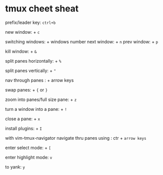 # tmux cheet sheat

prefix/leader key: `ctrl+b`

new window: <prefix> + `c`

switching windows:
 <prefix> + windows number
 next window: <prefix> + `n`
 prev window: <prefix> + `p`

kill window: <prefix> + `&`

split panes horizontally: <prefix> + `%`

split panes vertically: <prefix> + `"`

nav through panes : <prefix> + arrow keys

swap panes: <prefix> + `{` or `}`

zoom into panes/full size pane: <prefix> + `z`

turn a window into a pane: <prefix> + `!`

close a pane: <prefix> + `x`

install plugins: <prefix> + `I`

with vim-tmux-navigator navigate thru panes using : ctr + `arrow keys`

enter select mode: <prefix> + `[`

enter highlight mode: `v`

to yank: `y`
